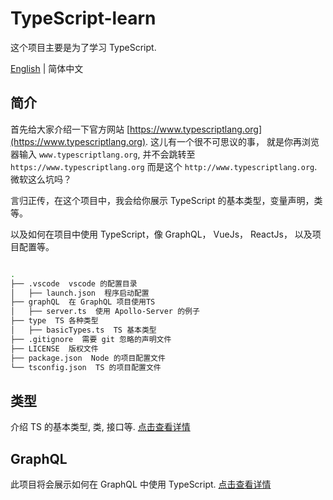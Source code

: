 # TypeScript-learn

这个项目主要是为了学习 TypeScript.

[English](./README.md) | 简体中文

## 简介

首先给大家介绍一下官方网站 [https://www.typescriptlang.org](https://www.typescriptlang.org). 这儿有一个很不可思议的事， 就是你再浏览器输入 `www.typescriptlang.org`, 并不会跳转至 `https://www.typescriptlang.org` 而是这个 `http://www.typescriptlang.org`. 微软这么坑吗？

言归正传，在这个项目中，我会给你展示 TypeScript 的基本类型，变量声明，类等。

以及如何在项目中使用 TypeScript，像 GraphQL， VueJs， ReactJs， 以及项目配置等。

```bash

.
├── .vscode  vscode 的配置目录
│   ├── launch.json  程序启动配置
├── graphQL  在 GraphQL 项目使用TS
│   ├── server.ts  使用 Apollo-Server 的例子
├── type  TS 各种类型
│   ├── basicTypes.ts  TS 基本类型
├── .gitignore  需要 git 忽略的声明文件
├── LICENSE  版权文件
├── package.json  Node 的项目配置文件
└── tsconfig.json  TS 的项目配置文件

```

## 类型

介绍 TS 的基本类型, 类, 接口等.
[点击查看详情](./type/README-zh_CN.md)

## GraphQL

此项目将会展示如何在 GraphQL 中使用 TypeScript.
[点击查看详情](./graphQL/README-zh_CN.md)
